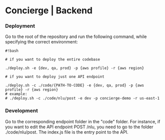 # Concierge | Backend #

### Deployment ###

Go to the root of the repository and run the following command, while specifying the correct environment:

```
#!bash

# if you want to deploy the entire codebase

./deploy.sh -e {dev, qa, prod} -p {aws profile} -r {aws region}

# if you want to deploy just one API endpoint

./deploy.sh -c ./code/{PATH-TO-CODE} -e {dev, qa, prod} -p {aws profile} -r {aws region}
# example:
# ./deploy.sh -c ./code/nlu/post -e dev -p concierge-demo -r us-east-1
```

### Development ###

Go to the corresponding endpoint folder in the "code" folder. For instance, if you want to edit the API endpoint POST /nlu, you need to go to the folder ./code/nlu/post. The index.js file is the entry point to the API.
